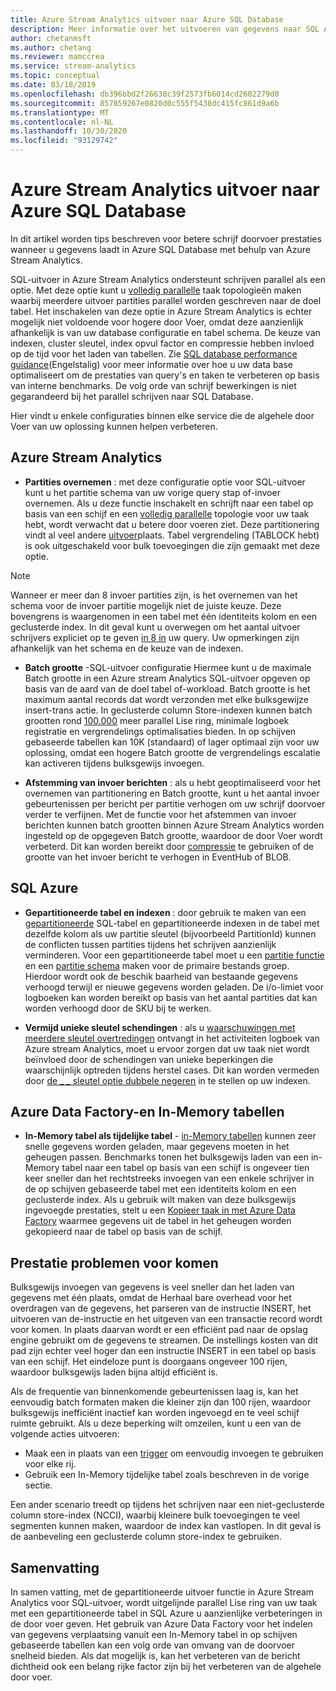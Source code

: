 ```yaml
---
title: Azure Stream Analytics uitvoer naar Azure SQL Database
description: Meer informatie over het uitvoeren van gegevens naar SQL Azure van Azure Stream Analytics en een hogere doorvoer snelheid voor schrijf bewerkingen.
author: chetanmsft
ms.author: chetang
ms.reviewer: mamccrea
ms.service: stream-analytics
ms.topic: conceptual
ms.date: 03/18/2019
ms.openlocfilehash: db396bbd2f26638c39f2573fb6014cd2602279d0
ms.sourcegitcommit: 857859267e0820d0c555f5438dc415fc861d9a6b
ms.translationtype: MT
ms.contentlocale: nl-NL
ms.lasthandoff: 10/30/2020
ms.locfileid: "93129742"
---
```

# <a name="azure-stream-analytics-output-to-azure-sql-database"></a>Azure Stream Analytics uitvoer naar Azure SQL Database

In dit artikel worden tips beschreven voor betere schrijf doorvoer prestaties wanneer u gegevens laadt in Azure SQL Database met behulp van Azure Stream Analytics.

SQL-uitvoer in Azure Stream Analytics ondersteunt schrijven parallel als een optie. Met deze optie kunt u [volledig parallelle](stream-analytics-parallelization.md#embarrassingly-parallel-jobs) taak topologieën maken waarbij meerdere uitvoer partities parallel worden geschreven naar de doel tabel. Het inschakelen van deze optie in Azure Stream Analytics is echter mogelijk niet voldoende voor hogere door Voer, omdat deze aanzienlijk afhankelijk is van uw database configuratie en tabel schema. De keuze van indexen, cluster sleutel, index opvul factor en compressie hebben invloed op de tijd voor het laden van tabellen. Zie [SQL database performance guidance](../azure-sql/database/performance-guidance.md)(Engelstalig) voor meer informatie over hoe u uw data base optimaliseert om de prestaties van query's en taken te verbeteren op basis van interne benchmarks. De volg orde van schrijf bewerkingen is niet gegarandeerd bij het parallel schrijven naar SQL Database.

Hier vindt u enkele configuraties binnen elke service die de algehele door Voer van uw oplossing kunnen helpen verbeteren.

## <a name="azure-stream-analytics"></a>Azure Stream Analytics

- **Partities overnemen** : met deze configuratie optie voor SQL-uitvoer kunt u het partitie schema van uw vorige query stap of-invoer overnemen. Als u deze functie inschakelt en schrijft naar een tabel op basis van een schijf en een [volledig parallelle](stream-analytics-parallelization.md#embarrassingly-parallel-jobs) topologie voor uw taak hebt, wordt verwacht dat u betere door voeren ziet. Deze partitionering vindt al veel andere [uitvoer](stream-analytics-parallelization.md#partitions-in-inputs-and-outputs)plaats. Tabel vergrendeling (TABLOCK hebt) is ook uitgeschakeld voor bulk toevoegingen die zijn gemaakt met deze optie.

> [!NOTE] 
> Wanneer er meer dan 8 invoer partities zijn, is het overnemen van het schema voor de invoer partitie mogelijk niet de juiste keuze. Deze bovengrens is waargenomen in een tabel met één identiteits kolom en een geclusterde index. In dit geval kunt u overwegen om het aantal uitvoer schrijvers expliciet op te geven [in 8 in](/stream-analytics-query/into-azure-stream-analytics#into-shard-count) uw query. Uw opmerkingen zijn afhankelijk van het schema en de keuze van de indexen.

- **Batch grootte** -SQL-uitvoer configuratie Hiermee kunt u de maximale Batch grootte in een Azure stream Analytics SQL-uitvoer opgeven op basis van de aard van de doel tabel of-workload. Batch grootte is het maximum aantal records dat wordt verzonden met elke bulksgewijze insert-trans actie. In geclusterde column Store-indexen kunnen batch grootten rond [100.000](/sql/relational-databases/indexes/columnstore-indexes-data-loading-guidance) meer parallel Lise ring, minimale logboek registratie en vergrendelings optimalisaties bieden. In op schijven gebaseerde tabellen kan 10K (standaard) of lager optimaal zijn voor uw oplossing, omdat een hogere Batch grootte de vergrendelings escalatie kan activeren tijdens bulksgewijs invoegen.

- **Afstemming van invoer berichten** : als u hebt geoptimaliseerd voor het overnemen van partitionering en Batch grootte, kunt u het aantal invoer gebeurtenissen per bericht per partitie verhogen om uw schrijf doorvoer verder te verfijnen. Met de functie voor het afstemmen van invoer berichten kunnen batch grootten binnen Azure Stream Analytics worden ingesteld op de opgegeven Batch grootte, waardoor de door Voer wordt verbeterd. Dit kan worden bereikt door [compressie](stream-analytics-define-inputs.md) te gebruiken of de grootte van het invoer bericht te verhogen in EventHub of BLOB.

## <a name="sql-azure"></a>SQL Azure

- **Gepartitioneerde tabel en indexen** : door gebruik te maken van een [gepartitioneerde](/sql/relational-databases/partitions/partitioned-tables-and-indexes?view=sql-server-2017) SQL-tabel en gepartitioneerde indexen in de tabel met dezelfde kolom als uw partitie sleutel (bijvoorbeeld PartitionId) kunnen de conflicten tussen partities tijdens het schrijven aanzienlijk verminderen. Voor een gepartitioneerde tabel moet u een [partitie functie](/sql/t-sql/statements/create-partition-function-transact-sql?view=sql-server-2017) en een [partitie schema](/sql/t-sql/statements/create-partition-scheme-transact-sql?view=sql-server-2017) maken voor de primaire bestands groep. Hierdoor wordt ook de beschik baarheid van bestaande gegevens verhoogd terwijl er nieuwe gegevens worden geladen. De i/o-limiet voor logboeken kan worden bereikt op basis van het aantal partities dat kan worden verhoogd door de SKU bij te werken.

- **Vermijd unieke sleutel schendingen** : als u [waarschuwingen met meerdere sleutel overtredingen](stream-analytics-troubleshoot-output.md#key-violation-warning-with-azure-sql-database-output) ontvangt in het activiteiten logboek van Azure stream Analytics, moet u ervoor zorgen dat uw taak niet wordt beïnvloed door de schendingen van unieke beperkingen die waarschijnlijk optreden tijdens herstel cases. Dit kan worden vermeden door [de \_ \_ sleutel optie dubbele negeren](stream-analytics-troubleshoot-output.md#key-violation-warning-with-azure-sql-database-output) in te stellen op uw indexen.

## <a name="azure-data-factory-and-in-memory-tables"></a>Azure Data Factory-en In-Memory tabellen

- **In-Memory tabel als tijdelijke tabel** - [in-Memory tabellen](/sql/relational-databases/in-memory-oltp/in-memory-oltp-in-memory-optimization) kunnen zeer snelle gegevens worden geladen, maar gegevens moeten in het geheugen passen. Benchmarks tonen het bulksgewijs laden van een in-Memory tabel naar een tabel op basis van een schijf is ongeveer tien keer sneller dan het rechtstreeks invoegen van een enkele schrijver in de op schijven gebaseerde tabel met een identiteits kolom en een geclusterde index. Als u gebruik wilt maken van deze bulksgewijs ingevoegde prestaties, stelt u een [Kopieer taak in met Azure Data Factory](../data-factory/connector-azure-sql-database.md) waarmee gegevens uit de tabel in het geheugen worden gekopieerd naar de tabel op basis van de schijf.

## <a name="avoiding-performance-pitfalls"></a>Prestatie problemen voor komen
Bulksgewijs invoegen van gegevens is veel sneller dan het laden van gegevens met één plaats, omdat de Herhaal bare overhead voor het overdragen van de gegevens, het parseren van de instructie INSERT, het uitvoeren van de-instructie en het uitgeven van een transactie record wordt voor komen. In plaats daarvan wordt er een efficiënt pad naar de opslag engine gebruikt om de gegevens te streamen. De instellings kosten van dit pad zijn echter veel hoger dan een instructie INSERT in een tabel op basis van een schijf. Het eindeloze punt is doorgaans ongeveer 100 rijen, waardoor bulksgewijs laden bijna altijd efficiënt is. 

Als de frequentie van binnenkomende gebeurtenissen laag is, kan het eenvoudig batch formaten maken die kleiner zijn dan 100 rijen, waardoor bulksgewijs inefficiënt inactief kan worden ingevoegd en te veel schijf ruimte gebruikt. Als u deze beperking wilt omzeilen, kunt u een van de volgende acties uitvoeren:
* Maak een in plaats van een [trigger](/sql/t-sql/statements/create-trigger-transact-sql) om eenvoudig invoegen te gebruiken voor elke rij.
* Gebruik een In-Memory tijdelijke tabel zoals beschreven in de vorige sectie.

Een ander scenario treedt op tijdens het schrijven naar een niet-geclusterde column store-index (NCCI), waarbij kleinere bulk toevoegingen te veel segmenten kunnen maken, waardoor de index kan vastlopen. In dit geval is de aanbeveling een geclusterde column store-index te gebruiken.

## <a name="summary"></a>Samenvatting

In samen vatting, met de gepartitioneerde uitvoer functie in Azure Stream Analytics voor SQL-uitvoer, wordt uitgelijnde parallel Lise ring van uw taak met een gepartitioneerde tabel in SQL Azure u aanzienlijke verbeteringen in de door voer geven. Het gebruik van Azure Data Factory voor het indelen van gegevens verplaatsing vanuit een In-Memory tabel in op schijven gebaseerde tabellen kan een volg orde van omvang van de doorvoer snelheid bieden. Als dat mogelijk is, kan het verbeteren van de bericht dichtheid ook een belang rijke factor zijn bij het verbeteren van de algehele door voer.